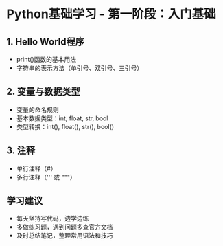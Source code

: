 # Python基础学习 - 第一阶段：入门基础

## 1. Hello World程序
- print()函数的基本用法
- 字符串的表示方法（单引号、双引号、三引号）

## 2. 变量与数据类型
- 变量的命名规则
- 基本数据类型：int, float, str, bool
- 类型转换：int(), float(), str(), bool()

## 3. 注释
- 单行注释（#）
- 多行注释（''' 或 """）

## 学习建议
- 每天坚持写代码，边学边练
- 多做练习题，遇到问题多查官方文档
- 及时总结笔记，整理常用语法和技巧 